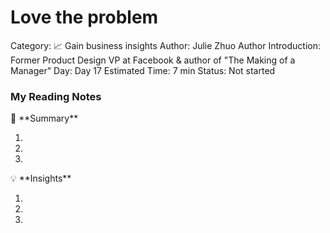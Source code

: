 # Love the problem

Category: 📈 Gain business insights
Author: Julie Zhuo
Author Introduction: Former Product Design VP at Facebook & author of "The Making of a Manager"
Day: Day 17
Estimated Time: 7 min
Status: Not started

### My Reading Notes

<aside>
📃 **Summary**

</aside>

1. 
2. 
3. 

<aside>
💡 **Insights**

</aside>

1. 
2. 
3.